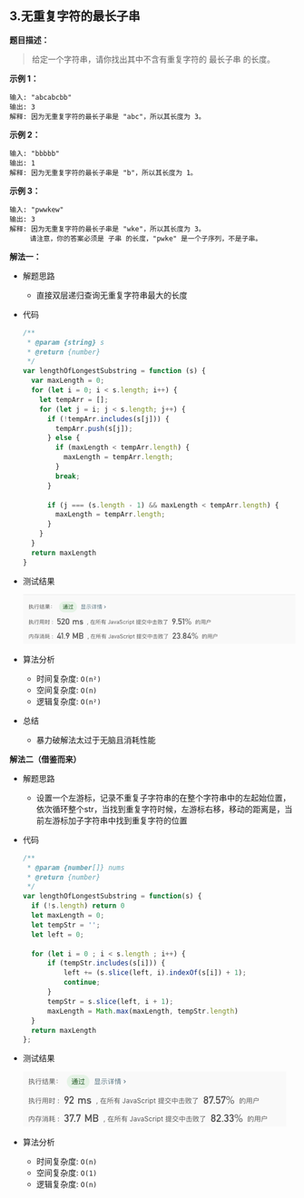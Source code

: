 ## 3.无重复字符的最长子串

**题目描述：** 

> 给定一个字符串，请你找出其中不含有重复字符的 最长子串 的长度。

**示例 1：**

``` 
输入: "abcabcbb"
输出: 3 
解释: 因为无重复字符的最长子串是 "abc"，所以其长度为 3。
```

**示例 2：**

``` 
输入: "bbbbb"
输出: 1
解释: 因为无重复字符的最长子串是 "b"，所以其长度为 1。
```

**示例 3：**

``` 
输入: "pwwkew"
输出: 3
解释: 因为无重复字符的最长子串是 "wke"，所以其长度为 3。
     请注意，你的答案必须是 子串 的长度，"pwke" 是一个子序列，不是子串。
```


**解法一：**

- 解题思路
  - 直接双层递归查询无重复字符串最大的长度

- 代码

  ``` javascript
  /**
   * @param {string} s
   * @return {number}
   */
  var lengthOfLongestSubstring = function (s) {
    var maxLength = 0;
    for (let i = 0; i < s.length; i++) {
      let tempArr = [];
      for (let j = i; j < s.length; j++) {
        if (!tempArr.includes(s[j])) {
          tempArr.push(s[j]);
        } else {
          if (maxLength < tempArr.length) {
            maxLength = tempArr.length;
          }
          break;
        }

        if (j === (s.length - 1) && maxLength < tempArr.length) {
          maxLength = tempArr.length;
        }
      }
    }
    return maxLength
  }
  ```

- 测试结果

  ![](./result.png)

- 算法分析

  - 时间复杂度: `O(n²)`
  - 空间复杂度: `O(n)`
  - 逻辑复杂度: `O(n²)`

- 总结

  - 暴力破解法太过于无脑且消耗性能



**解法二（借鉴而来）**

- 解题思路

  - 设置一个左游标，记录不重复子字符串的在整个字符串中的左起始位置，依次循环整个str，当找到重复字符时候，左游标右移，移动的距离是，当前左游标加子字符串中找到重复字符的位置

- 代码

  ``` javascript
  /**
   * @param {number[]} nums
   * @return {number}
   */
  var lengthOfLongestSubstring = function(s) {
    if (!s.length) return 0
    let maxLength = 0;
    let tempStr = '';
    let left = 0;

    for (let i = 0 ; i < s.length ; i++) {
        if (tempStr.includes(s[i])) {
            left += (s.slice(left, i).indexOf(s[i]) + 1);
            continue;
        }
        tempStr = s.slice(left, i + 1);
        maxLength = Math.max(maxLength, tempStr.length)
    }
    return maxLength
  };
  ```

- 测试结果

  ![](./result2.png)

- 算法分析

  - 时间复杂度: `O(n)`
  - 空间复杂度: `O(1)`
  - 逻辑复杂度: `O(n)`

